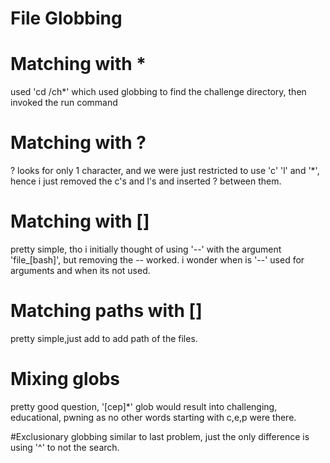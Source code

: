 # File Globbing

# Matching with *
used 'cd /ch*' which used globbing to find the challenge directory, then invoked the run command

# Matching with ?
? looks for only 1 character, and we were just restricted to use 'c' 'l' and '*', hence i just removed the c's and l's and inserted ? between them.

# Matching with []
pretty simple, tho i initially thought of using '--' with the argument 'file_[bash]', but removing the -- worked. i wonder when is '--' used for arguments and when its not used.

# Matching paths with []
pretty simple,just add to add path of the files.

# Mixing globs
pretty good question, '[cep]*' glob  would result into challenging, educational, pwning as no other words starting with c,e,p were there.

#Exclusionary globbing
similar to last problem, just the only difference is using '^' to not the search.